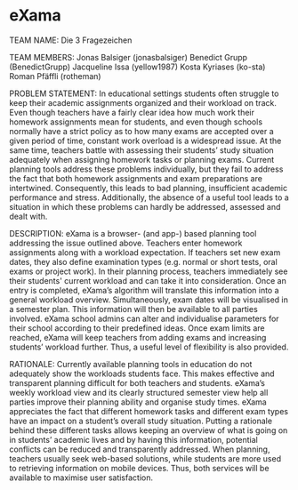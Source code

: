 # eXama

TEAM NAME:
Die 3 Fragezeichen

TEAM MEMBERS:
Jonas Balsiger (jonasbalsiger)
Benedict Grupp (BenedictGrupp)
Jacqueline Issa (yellow1987)
Kosta Kyriases (ko-sta)
Roman Pfäffli (rotheman)

PROBLEM STATEMENT:
In educational settings students often struggle to keep their academic assignments organized and their workload on track. Even though teachers have a fairly clear idea how much work their homework assignments mean for students, and even though schools normally have a strict policy as to how many exams are accepted over a given period of time, constant work overload is a widespread issue. At the same time, teachers battle with assessing their students’ study situation adequately when assigning homework tasks or planning exams. Current planning tools address these problems individually, but they fail to address the fact that both homework assignments and exam preparations are intertwined. Consequently, this leads to bad planning, insufficient academic performance and stress. Additionally, the absence of a useful tool leads to a situation in which these problems can hardly be addressed, assessed and dealt with. 

DESCRIPTION:
eXama is a browser- (and app-) based planning tool addressing the issue outlined above. Teachers enter homework assignments along with a workload expectation. If teachers set new exam dates, they also define examination types (e.g. normal or short tests, oral exams or project work). In their planning process, teachers immediately see their students' current workload and can take it into consideration. 
Once an entry is completed, eXama’s algorithm will translate this information into a general workload overview. Simultaneously, exam dates will be visualised in a semester plan. This information will then be available to all parties involved. eXama school admins can alter and individualise parameters for their school according to their predefined ideas. Once exam limits are reached, eXama will keep teachers from adding exams and increasing students’ workload further. Thus, a useful level of flexibility is also provided. 

RATIONALE:
Currently available planning tools in education do not adequately show the workloads students face. This makes effective and transparent planning difficult for both teachers and students. eXama’s weekly workload view and its clearly structured semester view help all parties improve their planning ability and organise study times. eXama appreciates the fact that different homework tasks and different exam types have an impact on a student’s overall study situation. Putting a rationale behind these different tasks allows keeping an overview of what is going on in students’ academic lives and by having this information, potential conflicts can be reduced and transparently addressed. When planning, teachers usually seek web-based solutions, while students are more used to retrieving information on mobile devices. Thus, both services will be available to maximise user satisfaction. 


